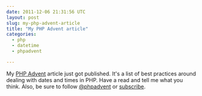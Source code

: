 ```yaml
---
date: 2011-12-06 21:31:56 UTC
layout: post
slug: my-php-advent-article
title: "My PHP Advent article"
categories:
  - php
  - datetime
  - phpadvent

---
```

<p>
My <a href="http://phpadvent.org/2011/dates-and-times-by-evert-pot">PHP Advent</a> article just got published. It's a list of best practices around dealing with dates and times in PHP. Have a read and tell me what you think. Also, be sure to follow <a href="https://twitter.com/#!/phpadvent">@phpadvent</a> or <a href="http://feeds.feedburner.com/phpadvent">subscribe</a>.
</p>